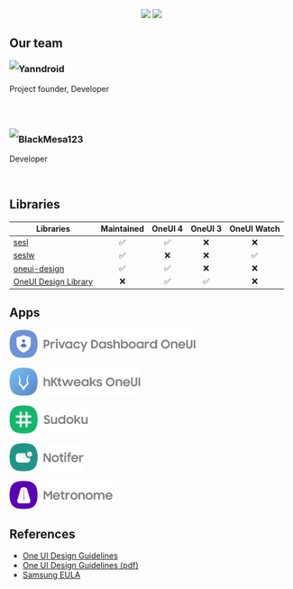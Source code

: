 <p align="center">
  <a href="https://t.me/oneuiproject"><img src="https://img.shields.io/badge/Telegram-OneUI_Project-blue.svg?style=for-the-badge&logo=Telegram"/></a>
  <a href="https://mvnrepository.com/artifact/io.github.oneuiproject"><img src="https://img.shields.io/badge/Maven-OneUI_Project-C71A36.svg?style=for-the-badge&logo=apache"/></a>
</p>

## Our team
<a href="https://github.com/Yanndroid"><img align="left" src="https://images.weserv.nl/?url=avatars.githubusercontent.com/u/57589186?v=4&h=100&w=100&fit=cover&mask=circle"/></a>

### Yanndroid
Project founder, Developer

<br clear="left"/>
<br>

<a href="https://github.com/BlackMesa123"><img align="left" src="https://images.weserv.nl/?url=avatars.githubusercontent.com/u/13062958?v=4&h=100&w=100&fit=cover&mask=circle"/></a>

### BlackMesa123
Developer

<br clear="left"/>

## Libraries
|Libraries|Maintained|OneUI 4|OneUI 3|OneUI Watch|
|-|:-:|:-:|:-:|:-:|
|[sesl](https://github.com/OneUIProject/sesl)|:white_check_mark:|:white_check_mark:|:x:|:x:|
|[seslw](https://github.com/OneUIProject/seslw)|:white_check_mark:|:x:|:x:|:white_check_mark:|
|[oneui-design](https://github.com/OneUIProject/oneui-design)|:white_check_mark:|:white_check_mark:|:x:|:x:|
|[OneUI Design Library](https://github.com/OneUIProject/OneUI-Design-Library)|:x:|:white_check_mark:|:white_check_mark:|:x:|


## Apps
[<img src="https://raw.githubusercontent.com/OneUIProject/.github/main/profile/readme-res/PrivacyDashboard.png" height="50"/>](https://github.com/BlackMesa123/PrivacyDashboard-OneUI)

[<img src="https://raw.githubusercontent.com/OneUIProject/.github/main/profile/readme-res/hKtweaks.png" height="50"/>](https://github.com/Yanndroid/hKtweaks-OneUI)

[<img src="https://raw.githubusercontent.com/OneUIProject/.github/main/profile/readme-res/Sudoku.png" height="50"/>](https://github.com/Yanndroid/Sudoku)

[<img src="https://raw.githubusercontent.com/OneUIProject/.github/main/profile/readme-res/Notifer.png" height="50"/>](https://github.com/Yanndroid/Notifer)

[<img src="https://raw.githubusercontent.com/OneUIProject/.github/main/profile/readme-res/Metronome.png" height="50"/>](https://github.com/Yanndroid/Metronome)

## References
- [One UI Design Guidelines](https://developer.samsung.com/one-ui)
- [One UI Design Guidelines (pdf)](https://design.samsung.com/global/contents/one-ui/download/oneui_design_guide_eng.pdf)
- [Samsung EULA](https://www.samsung.com/sg/Legal/SamsungLegal-EULA/)
